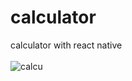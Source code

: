 # calculator
calculator with react native
<br><br>
![calcu](https://github.com/omidreact/calculator/assets/116552870/565966a8-2ee3-4eee-83b6-05c517481220)

